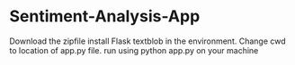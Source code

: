 # Sentiment-Analysis-App
Download the zipfile install Flask textblob in the environment.
Change cwd to location of app.py file.
run using python app.py on your machine

